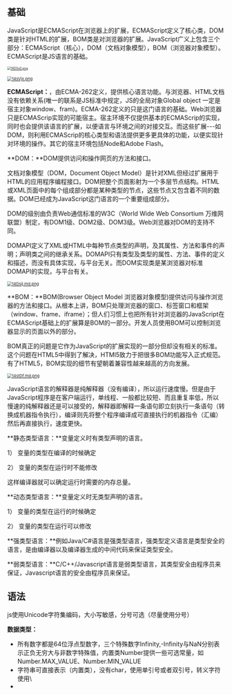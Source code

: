 ## 基础

JavaScript是ECMAScript在浏览器上的扩展，ECMAScript定义了核心类，DOM类是针对HTML的扩展，BOM类是对浏览器的扩展。JavaScript广义上包含三个部分：ECMAScript（核心），DOM（文档对象模型），BOM（浏览器对象模型）。ECMAScript是JS语言的基础。

[<img src="https://s2.ax1x.com/2020/02/10/14DSx0.png" alt="14DSx0.png" style="zoom: 50%;" />](https://imgchr.com/i/14DSx0)

[<img src="https://s2.ax1x.com/2020/02/10/14sVjx.png" alt="14sVjx.png" style="zoom:67%;" />](https://imgchr.com/i/14sVjx)

**ECMAScript：**，由ECMA-262定义，提供核心语言功能。与浏览器、HTML文档没有依赖关系(唯一的联系是JS标准中规定，JS的全局对象Global object 一定是宿主对象window、fram)。ECMA-262定义的只是这门语言的基础。Web浏览器只是ECMAScrip实现的可能宿主。宿主环境不仅提供基本的ECMAScrip的实现，同时也会提供该语言的扩展，以便语言与环境之间的对接交互。而这些扩展---如DOM，则利用ECMAScrip的核心类型和语法提供更多更具体的功能，以便实现针对环境的操作。其它的宿主环境包括Node和Adobe Flash。

**DOM：**DOM提供访问和操作网页的方法和接口。

文档对象模型（DOM，Document Object Model）是针对XML但经过扩展用于HTML的应用程序编程接口。DOM把整个页面影射为一个多层节点结构。HTML或XML页面中的每个组成部分都是某种类型的节点，这些节点又包含着不同的数据。DOM已经成为JavaScript这门语言的一个重要组成部分。

DOM的级别由负责Web通信标准的W3C（World Wide Web Consortium 万维网联盟）制定，有DOM1级、DOM2级、DOM3级。Web浏览器对DOM的支持不同。

DOMAPI定义了XML或HTML中每种节点类型的声明，及其属性、方法和事件的声明；声明类之间的继承关系。DOMAPI只有类型及类型的属性、方法、事件的定义和描述，而没有具体实现，与平台无关。而DOM实现类是某浏览器对标准DOMAPI的实现，与平台有关。

[<img src="https://s2.ax1x.com/2020/02/10/14Dsij.md.png" alt="14Dsij.md.png" style="zoom:67%;" />](https://imgchr.com/i/14Dsij)

**BOM：**BOM(Browser Object Model 浏览器对象模型)提供访问与操作浏览器的方法和接口。从根本上讲，BOM只处理浏览器的窗口、标签窗口和框架（window、frame、iframe）；但人们习惯上也把所有针对浏览器的JavaScript在ECMAScript基础上的扩展算是BOM的一部分。开发人员使用BOM可以控制浏览器显示的页面以外的部分。

BOM真正的问题是它作为JavaScript的扩展实现的一部分但却没有相关的标准。这个问题在HTML5中得到了解决，HTMl5致力于把很多BOM功能写入正式规范。有了HTML5，BOM实现的细节有望朝着兼容性越来越高的方向发展。

[<img src="https://s2.ax1x.com/2020/02/10/14stDf.md.png" alt="14stDf.md.png" style="zoom:67%;" />](https://imgchr.com/i/14stDf)

JavaScript语言的解释器是纯解释器（没有编译），所以运行速度慢。但是由于JavaScript程序是在客户端运行，单线程、一般都比较短、而且重复率低，所以慢速的纯解释器还是可以接受的，解释器即解释一条语句即立刻执行一条语句（转换成机器指令执行），编译则先将整个程序编译成可直接执行的机器指令（汇编）然后再直接执行，速度更快。

**静态类型语言：**变量定义时有类型声明的语言。

1） 变量的类型在编译的时候确定

2） 变量的类型在运行时不能修改

这样编译器就可以确定运行时需要的内存总量。

**动态类型语言：**变量定义时无类型声明的语言。

1） 变量的类型在运行的时候确定

2） 变量的类型在运行可以修改

**强类型语言：**例如Java/C#语言是强类型语言，强类型定义语言是类型安全的语言，是由编译器以及编译器生成的中间代码来保证类型安全。

**弱类型语言：**C/C++/Javascript语言是弱类型语言，其类型安全由程序员来保证，Javascript语言的安全由程序员来保证。

## 语法

js使用Unicode字符集编码，大小写敏感，分号可选（尽量使用分号）

**数据类型：**

* 所有数字都是64位浮点型数字，三个特殊数字Infinity,-Infinity与NaN分别表示正负无穷大与非数字特殊值，内置类Number提供一些可选常量，如Number.MAX_VALUE、Number.MIN_VALUE
* 字符串可直接表示（内置类），没有char，使用单引号或者双引号，转义字符使用\
* 